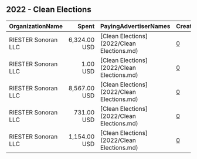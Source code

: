 ## 2022 - Clean Elections 
|OrganizationName|Spent|PayingAdvertiserNames|CreativeUrls|Impressions|Genders|AgeBrackets|CountryCodes|BillingAddresses|CandidateBallotInformation|
|:---|---:|:---|:---|---:|:---|:---|:---|:---|:---|
|RIESTER Sonoran LLC|6,324.00 USD|[Clean Elections](2022/Clean Elections.md)|[0](https://www.snap.com/political-ads/asset/f871fe1951b179f83c5dea5b55ccf9825d3edccc275bb645b1b1412cc40acf62?mediaType=mp4)|749,264||18+|united states|"3344 E. Camelback Rd.,Phoenix,85018,US"|Level Up Your Voting|
|RIESTER Sonoran LLC|1.00 USD|[Clean Elections](2022/Clean Elections.md)|[0](https://www.snap.com/political-ads/asset/b581c3b3799312481fce211c9ab042d7f303287c78ace57a28184b39725b7434?mediaType=mp4)|243||18+|united states|"3344 E. Camelback Rd.,Phoenix,85018,US"|Level Up Your Voting|
|RIESTER Sonoran LLC|8,567.00 USD|[Clean Elections](2022/Clean Elections.md)|[0](https://www.snap.com/political-ads/asset/0997bdca8320f72983d4440976a5ad11df801468529f7aba9244cf8f2222f422?mediaType=mp4)|605,961||18+|united states|"3344 E. Camelback Rd.,Phoenix,85018,US"|Level Up Your Voting|
|RIESTER Sonoran LLC|731.00 USD|[Clean Elections](2022/Clean Elections.md)|[0](https://www.snap.com/political-ads/asset/90d00d0fc6067ad9f3aeac895bdecaaf4eb80aeca56ec2fec66c45271d141f56?mediaType=mp4)|83,543||18+|united states|"3344 E. Camelback Rd.,Phoenix,85018,US"|Level Up Your Voting|
|RIESTER Sonoran LLC|1,154.00 USD|[Clean Elections](2022/Clean Elections.md)|[0](https://www.snap.com/political-ads/asset/77161d21d3eeb23e363b40290b557d4b002331eacd34e8b106597ce1b97378fa?mediaType=mp4)|61,324||18+|united states|"3344 E. Camelback Rd.,Phoenix,85018,US"|Level Up Your Voting|
